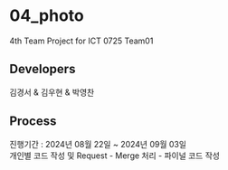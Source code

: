 # 04_photo
4th Team Project for ICT 0725 Team01

## Developers
김경서 & 김우현 & 박영찬

## Process
진행기간 : 2024년 08월 22일 ~ 2024년 09월 03일 <br/>
개인별 코드 작성 및 Request - Merge 처리 - 파이널 코드 작성
